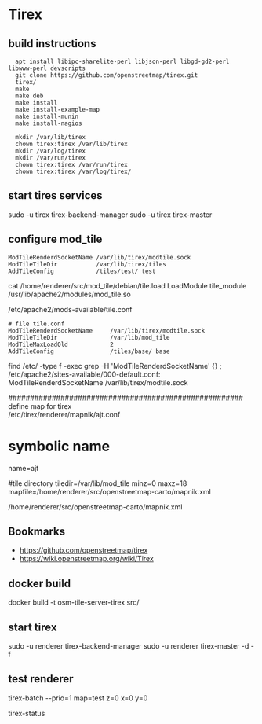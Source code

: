 # Tirex

## build instructions
```
  apt install libipc-sharelite-perl libjson-perl libgd-gd2-perl libwww-perl devscripts
  git clone https://github.com/openstreetmap/tirex.git
  tirex/
  make
  make deb
  make install
  make install-example-map
  make install-munin
  make install-nagios  

  mkdir /var/lib/tirex
  chown tirex:tirex /var/lib/tirex
  mkdir /var/log/tirex
  mkdir /var/run/tirex
  chown tirex:tirex /var/run/tirex
  chown tirex:tirex /var/log/tirex/

```

## start tires services
sudo -u tirex tirex-backend-manager
sudo -u tirex tirex-master

## configure mod_tile
```
ModTileRenderdSocketName /var/lib/tirex/modtile.sock
ModTileTileDir           /var/lib/tirex/tiles
AddTileConfig            /tiles/test/ test
```

cat /home/renderer/src/mod_tile/debian/tile.load
    LoadModule tile_module /usr/lib/apache2/modules/mod_tile.so

/etc/apache2/mods-available/tile.conf

```
# file tile.conf
ModTileRenderdSocketName     /var/lib/tirex/modtile.sock
ModTileTileDir               /var/lib/mod_tile
ModTileMaxLoadOld            2
AddTileConfig                /tiles/base/ base
```

find /etc/ -type f -exec grep -H 'ModTileRenderdSocketName' {} \;
  /etc/apache2/sites-available/000-default.conf:    ModTileRenderdSocketName /var/lib/tirex/modtile.sock

######################################################
define map for tirex  
/etc/tirex/renderer/mapnik/ajt.conf  

# symbolic name
name=ajt

#tile directory
tiledir=/var/lib/mod_tile
minz=0
maxz=18
mapfile=/home/renderer/src/openstreetmap-carto/mapnik.xml


/home/renderer/src/openstreetmap-carto/mapnik.xml

## Bookmarks
- https://github.com/openstreetmap/tirex
- https://wiki.openstreetmap.org/wiki/Tirex


## docker build
docker build -t osm-tile-server-tirex src/

## start tirex

sudo -u renderer tirex-backend-manager
sudo -u renderer tirex-master -d -f

## test renderer
tirex-batch --prio=1 map=test z=0 x=0 y=0

tirex-status
